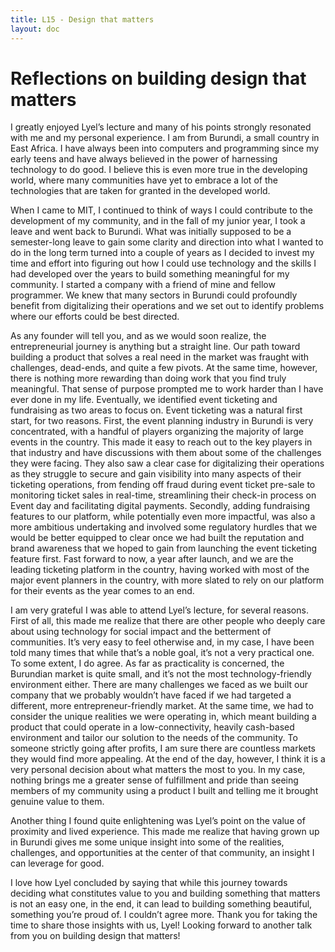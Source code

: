 ```yaml
---
title: L15 - Design that matters
layout: doc
---
```


# Reflections on building design that matters

I greatly enjoyed Lyel’s lecture and many of his points strongly resonated with me and my personal experience. I am from Burundi, a small country in East Africa. I have always been into computers and programming since my early teens and have always believed in the power of harnessing technology to do good. I believe this is even more true in the developing world, where many communities have yet to embrace a lot of the technologies that are taken for granted in the developed world.

When I came to MIT, I continued to think of ways I could contribute to the development of my community, and in the fall of my junior year, I took a leave and went back to Burundi. What was initially supposed to be a semester-long leave to gain some clarity and direction into what I wanted to do in the long term turned into a couple of years as I decided to invest my time and effort into figuring out how I could use technology and the skills I had developed over the years to build something meaningful for my community. I started a company with a friend of mine and fellow programmer. We knew that many sectors in Burundi could profoundly benefit from digitalizing their operations and we set out to identify problems where our efforts could be best directed.

As any founder will tell you, and as we would soon realize, the entrepreneurial journey is anything but a straight line. Our path toward building a product that solves a real need in the market was fraught with challenges, dead-ends, and quite a few pivots. At the same time, however, there is nothing more rewarding than doing work that you find truly meaningful. That sense of purpose prompted me to work harder than I have ever done in my life. Eventually, we identified event ticketing and fundraising as two areas to focus on. Event ticketing was a natural first start, for two reasons. First, the event planning industry in Burundi is very concentrated, with a handful of players organizing the majority of large events in the country. This made it easy to reach out to the key players in that industry and have discussions with them about some of the challenges they were facing. They also saw a clear case for digitalizing their operations as they struggle to secure and gain visibility into many aspects of their ticketing operations, from fending off fraud during event ticket pre-sale to monitoring ticket sales in real-time, streamlining their check-in process on Event day and facilitating digital payments. Secondly, adding fundraising features to our platform, while potentially even more impactful, was also a more ambitious undertaking and involved some regulatory hurdles that we would be better equipped to clear once we had built the reputation and brand awareness that we hoped to gain from launching the event ticketing feature first. Fast forward to now, a year after launch, and we are the leading ticketing platform in the country, having worked with most of the major event planners in the country, with more slated to rely on our platform for their events as the year comes to an end.

I am very grateful I was able to attend Lyel’s lecture, for several reasons. First of all, this made me realize that there are other people who deeply care about using technology for social impact and the betterment of communities. It’s very easy to feel otherwise and, in my case, I have been told many times that while that’s a noble goal, it’s not a very practical one. To some extent, I do agree. As far as practicality is concerned, the Burundian market is quite small, and it’s not the most technology-friendly environment either. There are many challenges we faced as we built our company that we probably wouldn’t have faced if we had targeted a different, more entrepreneur-friendly market. At the same time, we had to consider the unique realities we were operating in, which meant building a product that could operate in a low-connectivity, heavily cash-based environment and tailor our solution to the needs of the community. To someone strictly going after profits, I am sure there are countless markets they would find more appealing. At the end of the day, however, I think it is a very personal decision about what matters the most to you. In my case, nothing brings me a greater sense of fulfillment and pride than seeing members of my community using a product I built and telling me it brought genuine value to them.

Another thing I found quite enlightening was Lyel’s point on the value of proximity and lived experience. This made me realize that having grown up in Burundi gives me some unique insight into some of the realities, challenges, and opportunities at the center of that community, an insight I can leverage for good.

I love how Lyel concluded by saying that while this journey towards deciding what constitutes value to you and building something that matters is not an easy one, in the end, it can lead to building something beautiful, something you’re proud of. I couldn’t agree more. Thank you for taking the time to share those insights with us, Lyel! Looking forward to another talk from you on building design that matters!
